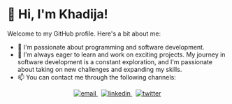 # 👋 Hi, I'm Khadija!

Welcome to my GitHub profile. Here's a bit about me:

- 👀 I'm passionate about programming and software development.
- 🌱 I'm always eager to learn and work on exciting projects. My journey in software development is a constant exploration, and I'm passionate about taking on new challenges and expanding my skills.
- 📫 You can contact me through the following channels:
<p align="center">
  <a href="mailto:khadijabbirri20@gmail.com">
    <img src="https://img.shields.io/badge/email-04001E?style=for-the-badge&logo=gmail&logoColor=01EFDD" alt="email">
  </a>&nbsp;
  <a href="https://www.linkedin.com/in/khadija-bbirri-aa5a33235/">
    <img src="https://img.shields.io/badge/linkedin-04001E?style=for-the-badge&logo=linkedin&logoColor=01EFDD" alt="linkedin">
  </a>&nbsp;
  <a href="https://twitter.com/BbirriKhadija">
    <img src="https://img.shields.io/badge/twitter-04001E?style=for-the-badge&logo=twitter&logoColor=01EFDD" alt="twitter">
  </a>
</p>


<!---
Bbirrikhadija/Bbirrikhadija is a ✨ special ✨ repository because its `README.md` (this file) appears on your GitHub profile.
You can click the Preview link to take a look at your changes.
--->
